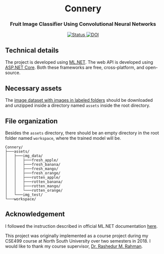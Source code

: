 <h1 align="center">Connery</h1>

<h3 align="center">
    Fruit Image Classifier Using Convolutional Neural Networks
</h3>

<p align="center">
    <a href="https://github.com/maacpiash/Connery/graphs/commit-activity">
        <img src="https://img.shields.io/badge/Status-WIP-yellow?style=flat-square" alt="Status">
    </a>
    <a href="https://www.igi-global.com/gateway/article/236206">
        <img src="https://img.shields.io/badge/DOI-10.4018%2FIJSI.2019100103-green?style=flat-square" alt="DOI">
    </a>
</p>


## Technical details

The project is developed using [ML.NET](https://dotnet.microsoft.com/apps/machinelearning-ai/ml-dotnet). The web API is developed using [ASP.NET Core](https://dotnet.microsoft.com/apps/aspnet). Both these frameworks are free, cross-platform, and open-source.

## Necessary assets

The [image dataset with images in labeled folders](https://1drv.ms/u/s!Al5VLgIxS8bWgeIgldY0x-GfxXWe6A?e=t3dUm2) should be downloaded and unzipped inside a directory named `assets` inside the root directory.

## File organization

Besides the `assets` directory, there should be an empty directory in the root folder named `workspace`, where the trained model will be.

```shell
Connery/
├───assets/
│   ├───img_data/
│   │   ├───fresh_apple/
│   │   ├───fresh_banana/
│   │   ├───fresh_mango/
│   │   ├───fresh_orange/
│   │   ├───rotten_apple/
│   │   ├───rotten_banana/
│   │   ├───rotten_mango/
│   │   └───rotten_orange/
│   └───img_test/
└───workspace/
```

## Acknowledgement

I followed the instruction described in official ML.NET documentation [here](https://docs.microsoft.com/en-us/dotnet/machine-learning/tutorials/image-classification-api-transfer-learning).

This project was originally implemented as a course project during my CSE499 course at North South University over two semesters in 2018. I would like to thank my course supervisor, [Dr. Rashedur M. Rahman](http://ece.northsouth.edu/people/rashedur-rahman/).
